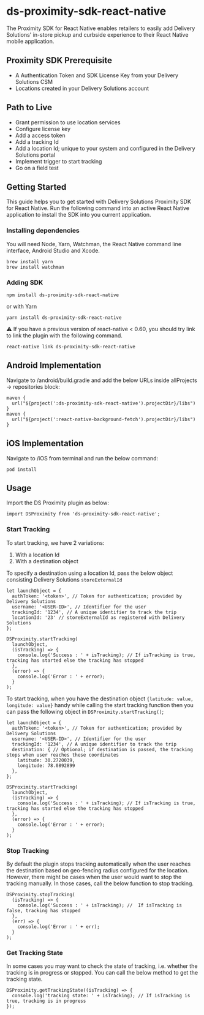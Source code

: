# ds-proximity-sdk-react-native

The Proximity SDK for React Native enables retailers to easily add Delivery Solutions' in-store pickup and curbside experience to their React Native mobile application.

## Proximity SDK Prerequisite
* A Authentication Token and SDK License Key from your Delivery Solutions CSM
* Locations created in your Delivery Solutions account

## Path to Live
* Grant permission to use location services
* Configure license key
* Add a access token
* Add a tracking Id 
* Add a location Id; unique to your system and configured in the Delivery Solutions portal
* Implement trigger to start tracking
* Go on a field test

## Getting Started

This guide helps you to get started with Delivery Solutions Proximity SDK for React Native. Run the following command into an active React Native application to install the SDK into you current application.

### Installing dependencies

You will need Node, Yarn, Watchman, the React Native command line interface, Android Studio and Xcode.

```
brew install yarn
brew install watchman
```

### Adding SDK

```
npm install ds-proximity-sdk-react-native
```

or with Yarn

```
yarn install ds-proximity-sdk-react-native
```

⚠️  If you have a previous version of react-native < 0.60, you should try link to link the plugin with the following command. 

```
react-native link ds-proximity-sdk-react-native
```

## Android Implementation

Navigate to <Project directory>/android/build.gradle and add the below URLs inside allProjects -> repositories block:

```
maven {
  url("${project(':ds-proximity-sdk-react-native').projectDir}/libs")
}
maven {
  url("${project(':react-native-background-fetch').projectDir}/libs")
}
```

## iOS Implementation

Navigate to <Project directory>/iOS from terminal and run the below command:

```
pod install
```

## Usage
Import the DS Proximity plugin as below:

```
import DSProximity from 'ds-proximity-sdk-react-native';
```

### Start Tracking
To start tracking, we have 2 variations:
1. With a location Id 
2. With a destination object

To specify a destination using a location Id, pass the below object consisting Delivery Solutions ```storeExternalId```

```
let launchObject = {
  authToken: '<token>', // Token for authentication; provided by Delivery Solutions
  username: '<USER-ID>', // Identifier for the user
  trackingId: '1234', // A unique identifier to track the trip
  locationId: '23' // storeExternalId as registered with Delivery Solutions
};

DSProximity.startTracking(
  launchObject,
  (isTracking) => {
    console.log('Success : ' + isTracking); // If isTracking is true, tracking has started else the tracking has stopped
  },
  (error) => {
    console.log('Error : ' + error);
  }
);
```

To start tracking, when you have the destination object ```{latitude: value, longitude: value}``` handy while calling the start tracking function then you can pass the following object in ```DSProximity.startTracking()```;

```
let launchObject = {
  authToken: '<token>', // Token for authentication; provided by Delivery Solutions
  username: '<USER-ID>', // Identifier for the user
  trackingId: '1234', // A unique identifier to track the trip
  destination: { // Optional; if destination is passed, the tracking stops when user reaches these coordinates
    latitude: 30.2720039,
    longitude: 78.0892899
  },
};

DSProximity.startTracking(
  launchObject,
  (isTracking) => {
    console.log('Success : ' + isTracking); // If isTracking is true, tracking has started else the tracking has stopped
  },
  (error) => {
    console.log('Error : ' + error);
  }
);
```

### Stop Tracking

By default the plugin stops tracking automatically when the user reaches the destination based on geo-fencing radius configured for the location. However, there might be cases when the user would want to stop the tracking manually. In those cases, call the below function to stop tracking.

```
DSProximity.stopTracking(
  (isTracking) => {
    console.log('Success : ' + isTracking); //  If isTracking is false, tracking has stopped
  },
  (err) => {
    console.log('Error : ' + err);
  }
);
```
### Get Tracking State

In some cases you may want to check the state of tracking, i.e. whether the tracking is in progress or stopped. You can call the below method to get the tracking state.

```
DSProximity.getTrackingState((isTracking) => {
  console.log('tracking state: ' + isTracking); // If isTracking is true, tracking is in progress
});
``` 
